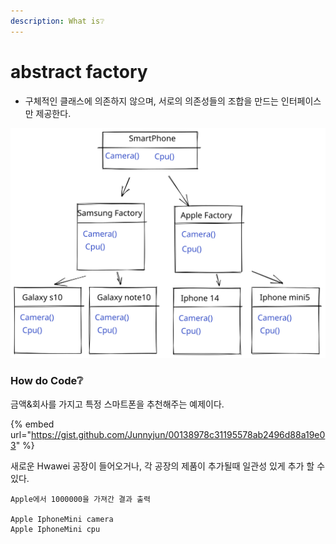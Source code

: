 ```yaml
---
description: What is❔
---
```


# abstract factory

* 구체적인 클래스에 의존하지 않으며, 서로의 의존성들의 조합을 만드는 인터페이스만 제공한다.

<img src="../../.gitbook/assets/file.drawing (2).svg" alt="" class="gitbook-drawing">

### How do Code❔

&#x20;금액&회사를 가지고 특정 스마트폰을 추천해주는 예제이다.

{% embed url="https://gist.github.com/Junnyjun/00138978c31195578ab2496d88a19e03" %}

&#x20;새로운 Hwawei 공장이 들어오거나, 각 공장의 제품이 추가될때 일관성 있게 추가 할 수 있다.



```
Apple에서 1000000을 가져간 결과 출력

Apple IphoneMini camera
Apple IphoneMini cpu
```

